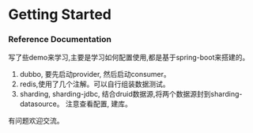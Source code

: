 # Getting Started

### Reference Documentation
写了些demo来学习,主要是学习如何配置使用,都是基于spring-boot来搭建的。
<ol>
    <li>
        dubbo, 要先启动provider, 然后启动consumer。
    </li>
    <li>
        redis,使用了几个注解。可以自行组装数据测试。
    </li>
    <li>
        sharding, sharding-jdbc, 结合druid数据源,将两个数据源封到sharding-datasource。
        注意查看配置, 建库。
    </li>
</ol>

有问题欢迎交流。